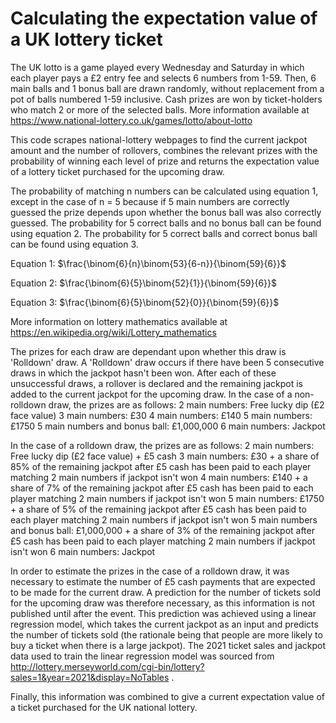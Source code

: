 # Calculating the expectation value of a UK lottery ticket

The UK lotto is a game played every Wednesday and Saturday in which each player pays a £2 entry fee and selects 6 numbers from 1-59. Then, 6 main balls and 1 bonus ball are drawn randomly, without replacement from a pot of balls numbered 1-59 inclusive. Cash prizes are won by ticket-holders who match 2 or more of the selected balls.
More information available at https://www.national-lottery.co.uk/games/lotto/about-lotto

This code scrapes national-lottery webpages to find the current jackpot amount and the number of rollovers, combines the relevant prizes with the probability of winning each level of prize and returns the expectation value of a lottery ticket purchased for the upcoming draw.

The probability of matching n numbers can be calculated using equation 1, except in the case of n = 5 because if 5 main numbers are correctly guessed the prize depends upon whether the bonus ball was also correctly guessed. The probability for 5 correct balls and no bonus ball can be found using equation 2. The probability for 5 correct balls and correct bonus ball can be found using equation 3.

Equation 1: $\frac{\binom{6}{n}\binom{53}{6-n}}{\binom{59}{6}}$   

Equation 2: $\frac{\binom{6}{5}\binom{52}{1}}{\binom{59}{6}}$ 

Equation 3: $\frac{\binom{6}{5}\binom{52}{0}}{\binom{59}{6}}$

More information on lottery mathematics available at https://en.wikipedia.org/wiki/Lottery_mathematics

The prizes for each draw are dependant upon whether this draw is 'Rolldown' draw. A 'Rolldown' draw occurs if there have been 5 consecutive draws in which the jackpot hasn't been won. After each of these unsuccessful draws, a rollover is declared and the remaining jackpot is added to the current jackpot for the upcoming draw.
In the case of a non-rolldown draw, the prizes are as follows:
2 main numbers: Free lucky dip (£2 face value)
3 main numbers: £30
4 main numbers: £140
5 main numbers: £1750
5 main numbers and bonus ball: £1,000,000
6 main numbers: Jackpot

In the case of a rolldown draw, the prizes are as follows:
2 main numbers: Free lucky dip (£2 face value) + £5 cash
3 main numbers: £30 + a share of 85% of the remaining jackpot after £5 cash has been paid to each player matching 2 main numbers if jackpot isn't won
4 main numbers: £140 + a share of 7% of the remaining jackpot after £5 cash has been paid to each player matching 2 main numbers if jackpot isn't won
5 main numbers: £1750 + a share of 5% of the remaining jackpot after £5 cash has been paid to each player matching 2 main numbers if jackpot isn't won
5 main numbers and bonus ball: £1,000,000 + a share of 3% of the remaining jackpot after £5 cash has been paid to each player matching 2 main numbers if jackpot isn't won
6 main numbers: Jackpot

In order to estimate the prizes in the case of a rolldown draw, it was necessary to estimate the number of £5 cash payments that are expected to be made for the current draw. A prediction for the number of tickets sold for the upcoming draw was therefore necessary, as this information is not published until after the event.
This prediction was achieved using a linear regression model, which takes the current jackpot as an input and predicts the number of tickets sold (the rationale being that people are more likely to buy a ticket when there is a large jackpot). The 2021 ticket sales and jackpot data used to train the linear regression model was sourced from http://lottery.merseyworld.com/cgi-bin/lottery?sales=1&year=2021&display=NoTables .

Finally, this information was combined to give a current expectation value of a ticket purchased for the UK national lottery.

